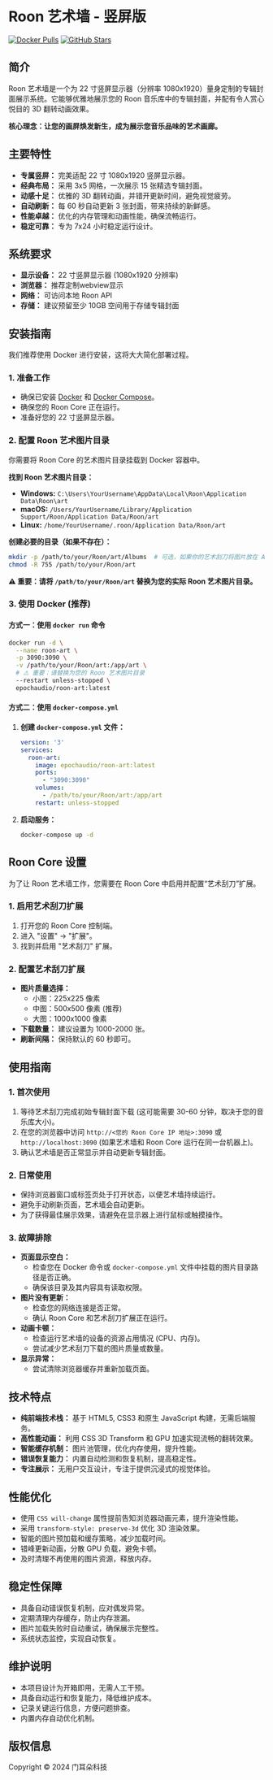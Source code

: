 
# Roon 艺术墙 - 竖屏版

[![Docker Pulls](https://img.shields.io/docker/pulls/epochaudio/roon-art.svg)](https://hub.docker.com/r/epochaudio/roon-art)
[![GitHub Stars](https://img.shields.io/github/stars/your-username/your-repo.svg)](https://github.com/your-username/your-repo)
<!-- 请替换为你的 GitHub 用户名和仓库名 -->

## 简介

Roon 艺术墙是一个为 22 寸竖屏显示器（分辨率 1080x1920）量身定制的专辑封面展示系统。它能够优雅地展示您的 Roon 音乐库中的专辑封面，并配有令人赏心悦目的 3D 翻转动画效果。

**核心理念：让您的画屏焕发新生，成为展示您音乐品味的艺术画廊。**

## 主要特性

- **专属竖屏：** 完美适配 22 寸 1080x1920 竖屏显示器。
- **经典布局：** 采用 3x5 网格，一次展示 15 张精选专辑封面。
- **动感十足：** 优雅的 3D 翻转动画，并错开更新时间，避免视觉疲劳。
- **自动刷新：** 每 60 秒自动更新 3 张封面，带来持续的新鲜感。
- **性能卓越：** 优化的内存管理和动画性能，确保流畅运行。
- **稳定可靠：** 专为 7x24 小时稳定运行设计。

## 系统要求

- **显示设备：** 22 寸竖屏显示器 (1080x1920 分辨率)
- **浏览器：** 推荐定制webview显示
- **网络：** 可访问本地 Roon API
- **存储：** 建议预留至少 10GB 空间用于存储专辑封面

## 安装指南

我们推荐使用 Docker 进行安装，这将大大简化部署过程。

### 1. 准备工作

- 确保已安装 [Docker](https://www.docker.com/get-started/) 和 [Docker Compose](https://docs.docker.com/compose/install/)。
- 确保您的 Roon Core 正在运行。
- 准备好您的 22 寸竖屏显示器。

### 2. 配置 Roon 艺术图片目录

你需要将 Roon Core 的艺术图片目录挂载到 Docker 容器中。

**找到 Roon 艺术图片目录：**

- **Windows:** `C:\Users\YourUsername\AppData\Local\Roon\Application Data\Roon\art`
- **macOS:** `/Users/YourUsername/Library/Application Support/Roon/Application Data/Roon/art`
- **Linux:** `/home/YourUsername/.roon/Application Data/Roon/art`

**创建必要的目录（如果不存在）：**

```bash
mkdir -p /path/to/your/Roon/art/Albums  # 可选，如果你的艺术刮刀将图片放在 Albums 子目录下
chmod -R 755 /path/to/your/Roon/art
```

**⚠️ 重要：请将 `/path/to/your/Roon/art` 替换为您的实际 Roon 艺术图片目录。**

### 3. 使用 Docker (推荐)

#### 方式一：使用 `docker run` 命令

```bash
docker run -d \
  --name roon-art \
  -p 3090:3090 \
  -v /path/to/your/Roon/art:/app/art \
  # ⚠️ 重要：请替换为您的 Roon 艺术图片目录
  --restart unless-stopped \
  epochaudio/roon-art:latest
```

#### 方式二：使用 `docker-compose.yml`

1. **创建 `docker-compose.yml` 文件：**

   ```yaml
   version: '3'
   services:
     roon-art:
       image: epochaudio/roon-art:latest
       ports:
         - "3090:3090"
       volumes:
         - /path/to/your/Roon/art:/app/art
       restart: unless-stopped
   ```

2. **启动服务：**

   ```bash
   docker-compose up -d
   ```

## Roon Core 设置

为了让 Roon 艺术墙工作，您需要在 Roon Core 中启用并配置“艺术刮刀”扩展。

### 1. 启用艺术刮刀扩展

1. 打开您的 Roon Core 控制端。
2. 进入 "设置" -> "扩展"。
3. 找到并启用 "艺术刮刀" 扩展。

### 2. 配置艺术刮刀扩展

- **图片质量选择：**
    - 小图：225x225 像素
    - 中图：500x500 像素 (推荐)
    - 大图：1000x1000 像素
- **下载数量：** 建议设置为 1000-2000 张。
- **刷新间隔：** 保持默认的 60 秒即可。

## 使用指南

### 1. 首次使用

1. 等待艺术刮刀完成初始专辑封面下载 (这可能需要 30-60 分钟，取决于您的音乐库大小)。
2. 在您的浏览器中访问 `http://<您的 Roon Core IP 地址>:3090` 或 `http://localhost:3090` (如果艺术墙和 Roon Core 运行在同一台机器上)。
3. 确认艺术墙是否正常显示并自动更新专辑封面。

### 2. 日常使用

- 保持浏览器窗口或标签页处于打开状态，以便艺术墙持续运行。
- 避免手动刷新页面，艺术墙会自动更新。
- 为了获得最佳展示效果，请避免在显示器上进行鼠标或触摸操作。

### 3. 故障排除

- **页面显示空白：**
    - 检查您在 Docker 命令或 `docker-compose.yml` 文件中挂载的图片目录路径是否正确。
    - 确保该目录及其内容具有读取权限。
- **图片没有更新：**
    - 检查您的网络连接是否正常。
    - 确认 Roon Core 和艺术刮刀扩展正在运行。
- **动画卡顿：**
    - 检查运行艺术墙的设备的资源占用情况 (CPU、内存)。
    - 尝试减少艺术刮刀下载的图片质量或数量。
- **显示异常：**
    - 尝试清除浏览器缓存并重新加载页面。

## 技术特点

- **纯前端技术栈：** 基于 HTML5, CSS3 和原生 JavaScript 构建，无需后端服务。
- **高性能动画：** 利用 CSS 3D Transform 和 GPU 加速实现流畅的翻转效果。
- **智能缓存机制：** 图片池管理，优化内存使用，提升性能。
- **错误恢复能力：** 内置自动检测和恢复机制，提高稳定性。
- **专注展示：** 无用户交互设计，专注于提供沉浸式的视觉体验。

## 性能优化

- 使用 `CSS will-change` 属性提前告知浏览器动画元素，提升渲染性能。
- 采用 `transform-style: preserve-3d` 优化 3D 渲染效果。
- 智能的图片预加载和缓存策略，减少加载时间。
- 错峰更新动画，分散 GPU 负载，避免卡顿。
- 及时清理不再使用的图片资源，释放内存。

## 稳定性保障

- 具备自动错误恢复机制，应对偶发异常。
- 定期清理内存缓存，防止内存泄漏。
- 图片加载失败时自动重试，确保展示完整性。
- 系统状态监控，实现自动恢复。

## 维护说明

- 本项目设计为开箱即用，无需人工干预。
- 具备自动运行和恢复能力，降低维护成本。
- 记录关键运行信息，方便问题排查。
- 内置内存自动优化机制。

## 版权信息

Copyright © 2024 门耳朵科技

